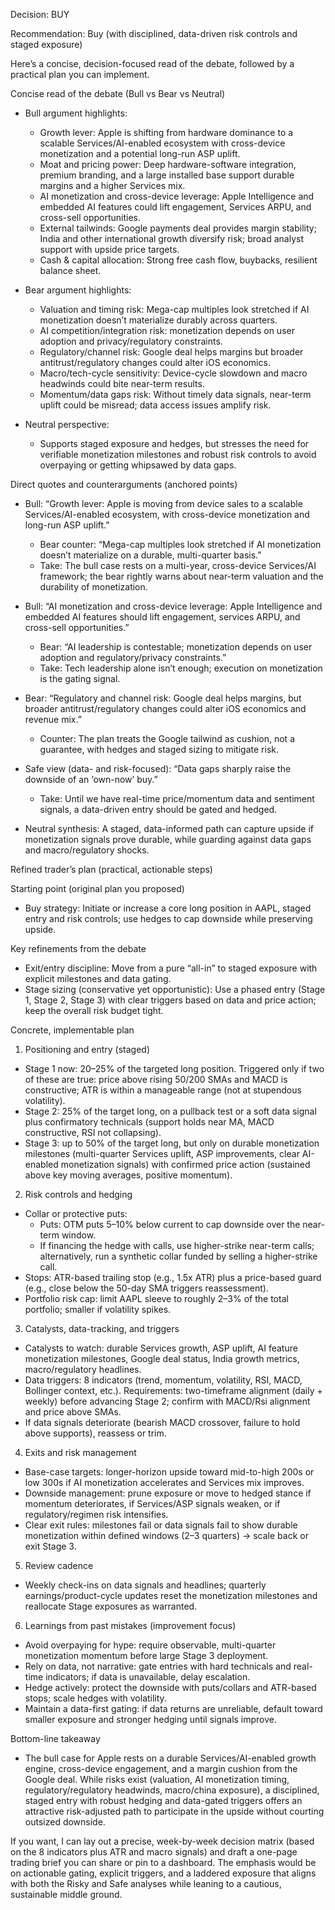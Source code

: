 Decision: BUY

Recommendation: Buy (with disciplined, data-driven risk controls and staged exposure)

Here’s a concise, decision-focused read of the debate, followed by a practical plan you can implement.

Concise read of the debate (Bull vs Bear vs Neutral)

- Bull argument highlights:
  - Growth lever: Apple is shifting from hardware dominance to a scalable Services/AI-enabled ecosystem with cross-device monetization and a potential long-run ASP uplift.
  - Moat and pricing power: Deep hardware-software integration, premium branding, and a large installed base support durable margins and a higher Services mix.
  - AI monetization and cross-device leverage: Apple Intelligence and embedded AI features could lift engagement, Services ARPU, and cross-sell opportunities.
  - External tailwinds: Google payments deal provides margin stability; India and other international growth diversify risk; broad analyst support with upside price targets.
  - Cash & capital allocation: Strong free cash flow, buybacks, resilient balance sheet.

- Bear argument highlights:
  - Valuation and timing risk: Mega-cap multiples look stretched if AI monetization doesn’t materialize durably across quarters.
  - AI competition/integration risk: monetization depends on user adoption and privacy/regulatory constraints.
  - Regulatory/channel risk: Google deal helps margins but broader antitrust/regulatory changes could alter iOS economics.
  - Macro/tech-cycle sensitivity: Device-cycle slowdown and macro headwinds could bite near-term results.
  - Momentum/data gaps risk: Without timely data signals, near-term uplift could be misread; data access issues amplify risk.

- Neutral perspective:
  - Supports staged exposure and hedges, but stresses the need for verifiable monetization milestones and robust risk controls to avoid overpaying or getting whipsawed by data gaps.

Direct quotes and counterarguments (anchored points)

- Bull: “Growth lever: Apple is moving from device sales to a scalable Services/AI-enabled ecosystem, with cross-device monetization and long-run ASP uplift.”
  - Bear counter: “Mega-cap multiples look stretched if AI monetization doesn’t materialize on a durable, multi-quarter basis.” 
  - Take: The bull case rests on a multi-year, cross-device Services/AI framework; the bear rightly warns about near-term valuation and the durability of monetization.

- Bull: “AI monetization and cross-device leverage: Apple Intelligence and embedded AI features should lift engagement, services ARPU, and cross-sell opportunities.”
  - Bear: “AI leadership is contestable; monetization depends on user adoption and regulatory/privacy constraints.”
  - Take: Tech leadership alone isn’t enough; execution on monetization is the gating signal.

- Bear: “Regulatory and channel risk: Google deal helps margins, but broader antitrust/regulatory changes could alter iOS economics and revenue mix.”
  - Counter: The plan treats the Google tailwind as cushion, not a guarantee, with hedges and staged sizing to mitigate risk.

- Safe view (data- and risk-focused): “Data gaps sharply raise the downside of an ‘own-now’ buy.”
  - Take: Until we have real-time price/momentum data and sentiment signals, a data-driven entry should be gated and hedged.

- Neutral synthesis: A staged, data-informed path can capture upside if monetization signals prove durable, while guarding against data gaps and macro/regulatory shocks.

Refined trader’s plan (practical, actionable steps)

Starting point (original plan you proposed)
- Buy strategy: Initiate or increase a core long position in AAPL, staged entry and risk controls; use hedges to cap downside while preserving upside.

Key refinements from the debate
- Exit/entry discipline: Move from a pure “all-in” to staged exposure with explicit milestones and data gating.
- Stage sizing (conservative yet opportunistic): Use a phased entry (Stage 1, Stage 2, Stage 3) with clear triggers based on data and price action; keep the overall risk budget tight.

Concrete, implementable plan

1) Positioning and entry (staged)
- Stage 1 now: 20–25% of the targeted long position. Triggered only if two of these are true: price above rising 50/200 SMAs and MACD is constructive; ATR is within a manageable range (not at stupendous volatility).
- Stage 2: 25% of the target long, on a pullback test or a soft data signal plus confirmatory technicals (support holds near MA, MACD constructive, RSI not collapsing).
- Stage 3: up to 50% of the target long, but only on durable monetization milestones (multi-quarter Services uplift, ASP improvements, clear AI-enabled monetization signals) with confirmed price action (sustained above key moving averages, positive momentum).

2) Risk controls and hedging
- Collar or protective puts:
  - Puts: OTM puts 5–10% below current to cap downside over the near-term window.
  - If financing the hedge with calls, use higher-strike near-term calls; alternatively, run a synthetic collar funded by selling a higher-strike call.
- Stops: ATR-based trailing stop (e.g., 1.5x ATR) plus a price-based guard (e.g., close below the 50-day SMA triggers reassessment).
- Portfolio risk cap: limit AAPL sleeve to roughly 2–3% of the total portfolio; smaller if volatility spikes.

3) Catalysts, data-tracking, and triggers
- Catalysts to watch: durable Services growth, ASP uplift, AI feature monetization milestones, Google deal status, India growth metrics, macro/regulatory headlines.
- Data triggers: 8 indicators (trend, momentum, volatility, RSI, MACD, Bollinger context, etc.). Requirements: two-timeframe alignment (daily + weekly) before advancing Stage 2; confirm with MACD/Rsi alignment and price above SMAs.
- If data signals deteriorate (bearish MACD crossover, failure to hold above supports), reassess or trim.

4) Exits and risk management
- Base-case targets: longer-horizon upside toward mid-to-high 200s or low 300s if AI monetization accelerates and Services mix improves.
- Downside management: prune exposure or move to hedged stance if momentum deteriorates, if Services/ASP signals weaken, or if regulatory/regimen risk intensifies.
- Clear exit rules: milestones fail or data signals fail to show durable monetization within defined windows (2–3 quarters) → scale back or exit Stage 3.

5) Review cadence
- Weekly check-ins on data signals and headlines; quarterly earnings/product-cycle updates reset the monetization milestones and reallocate Stage exposures as warranted.

6) Learnings from past mistakes (improvement focus)
- Avoid overpaying for hype: require observable, multi-quarter monetization momentum before large Stage 3 deployment.
- Rely on data, not narrative: gate entries with hard technicals and real-time indicators; if data is unavailable, delay escalation.
- Hedge actively: protect the downside with puts/collars and ATR-based stops; scale hedges with volatility.
- Maintain a data-first gating: if data returns are unreliable, default toward smaller exposure and stronger hedging until signals improve.

Bottom-line takeaway

- The bull case for Apple rests on a durable Services/AI-enabled growth engine, cross-device engagement, and a margin cushion from the Google deal. While risks exist (valuation, AI monetization timing, regulatory/regulatory headwinds, macro/china exposure), a disciplined, staged entry with robust hedging and data-gated triggers offers an attractive risk-adjusted path to participate in the upside without courting outsized downside.

If you want, I can lay out a precise, week-by-week decision matrix (based on the 8 indicators plus ATR and macro signals) and draft a one-page trading brief you can share or pin to a dashboard. The emphasis would be on actionable gating, explicit triggers, and a laddered exposure that aligns with both the Risky and Safe analyses while leaning to a cautious, sustainable middle ground.